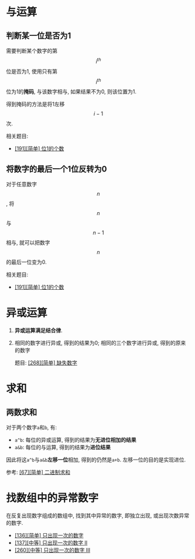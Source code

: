 # 与运算

## 判断某一位是否为1

需要判断某个数字的第$$i^{th}$$位是否为1, 使用只有第$$i^{th}$$位为1的**掩码**, 与该数字相与, 如果结果不为0, 则该位置为1.

得到掩码的方法是将1左移$$i-1$$次.

相关题目:

- [[191][简单] 位1的个数](/Algorithm/位运算/191-位1的个数.md)

## 将数字的最后一个1位反转为0

对于任意数字$$n$$, 将$$n$$与$$n-1$$相与, 就可以把数字$$n$$的最后一位变为0.

相关题目:

- [[191][简单] 位1的个数](/Algorithm/位运算/191-位1的个数.md)

# 异或运算

1. **异或运算满足结合律**.

2. 相同的数字进行异或, 得到的结果为0; 相同的三个数字进行异或, 得到的原来的数字

    题目: [[268][简单] 缺失数字](/Algorithm/位运算/268-缺失数字.md)

# 求和

## 两数求和

对于两个数字`a`和`b`, 有:

- `a^b`: 每位的异或运算, 得到的结果为**无进位相加的结果**
- `a&b`: 每位的与运算, 得到的结果为**进位结果**

因此将这`a^b`与`a&b`**左移一位**相加, 得到的仍然是`a+b`. 左移一位的目的是实现进位.

参考: [[67][简单] 二进制求和](/Algorithm/字符串/67-二进制求和.md)

# 找数组中的异常数字

在反复出现数字组成的数组中, 找到其中异常的数字, 即独立出现, 或出现次数异常的数字.

- [[136][简单] 只出现一次的数字](/Algorithm/位运算/136-只出现一次的数字.md)
- [[137][中等] 只出现一次的数字 II](/Algorithm/位运算/137-只出现一次的数字-II.md)
- [[260][中等] 只出现一次的数字 III](/Algorithm/位运算/260-只出现一次的数字-III.md)

